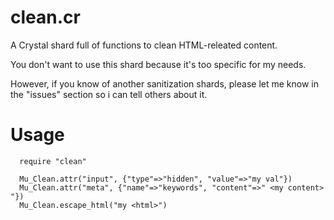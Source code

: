 clean.cr
==========

A Crystal shard full of functions to clean HTML-releated content.

You don't want to use this shard because it's too specific for my needs.

However, if you know of another sanitization shards,
please let me know in the "issues" section
so i can tell others about it.

Usage
=============

```crystal
  require "clean"

  Mu_Clean.attr("input", {"type"=>"hidden", "value"=>"my val"})
  Mu_Clean.attr("meta", {"name"=>"keywords", "content"=>" <my content> "})
  Mu_Clean.escape_html("my <html>")
```

